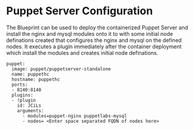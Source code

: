 Puppet Server Configuration
==================

The Blueprint can be used to deploy the containerized Puppet Server and install the nginx and mysql modules onto it to with some initial node definations created that configures the nginx and mysql on the defined nodes.
It executes a plugin immediately after the container deployment which install the modules and creates initial node definations.

```
puppet:
  image: puppet/puppetserver-standalone
  name: puppethc 
  hostname: puppethc
  ports:
  - 8140:8140
  plugins:
  - !plugin
    id: JCiLs
    arguments:
      - modules=puppet-nginx puppetlabs-mysql
      - nodes= <Enter space separated FQDN of nodes here>
```
